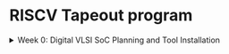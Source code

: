 # RISCV Tapeout program

<details>

&nbsp;	<summary> Week 0:  Digital VLSI SoC Planning and Tool Installation </summary>

## Week 0: Digital VLSI SoC Planning and Tool Installation

### Getting started with Digital VLSI SOC Design and Planning:

A chip is designed with a goal of running any specific application. The application that we want to perform in our chip is first coded in a programming language like C.

Steps in Chip modelling:

1. **GCC:** In the first step we want to ensure that the application is correct by construction with the GCC compiler. 
    In this step we compile the C code in GCC and measure the output/response of the code/application (O0).

2. **Specification modelling:** In this step we model the specification of the chip in a C environment and test its output with the GCC compiled code. The response/output of this steps(O1) must match with the GCC compiled code using a C language testbench.

3. **RTL Architecture:** After specs of chip are finalized a soft copy of hardware language is written which is an abstract version of hardware language like Verilog. This is an intermediate level between HDL and C model. The architecture is tested using same testbench in C language and its output(O2) is matched with C model of previous step.

4. **SoC design flow:**  The design is divided into two components.  
    i. **Processor**
    - A gate-level netlist is created.
    - Full Physical Design (PD) flow is performed, including floorplanning, placement, routing, CTS, STA, and signoff.

    ii. **Peripherals / IPs**
    - These are modular blocks that can be reused across designs.
    - There are two types of IPs:
        - **Digital IPs (Macros):**
            - Can be synthesized.
            - Used for standard digital logic functions.
        - **Analog IPs:**
            - Interact with external analog signals.
            - Designed using MOSFET transistors.
            - Require functional RTL only; synthesis is not needed.

    Then all these components are integrated together with GPIOs for designing the hardware. The output of the SoC is then measured(O3) and compared with RTL architecture for testing.



IMAGE HERE



5. **Physical Design Flow**: The integrated SoC is now converted to logic gates and the gates are planned on a physical die.  

    i. **Physical Design**
    - Floorplanning
    - Placement
    - CTS
    - Routing  

    ii. **GDSII generation** : A Graphical data stream information interchange (GDSII) contains information about layers required for fabrication of chip.  

    iii. Verification checks
    - **DRC (Design Rule Check)** ensures manufacturability.
    - **LVS (Layout vs. Schematic)** ensures functional correctness.

    iv. Tapeout and Tapein  
    - **Tapeout**: GDSII is sent to the foundry for fabrication.
    - **Tapein**: Fabricated chips are received from the foundry.  

    v. Board-Level Validation
    - The chip is packaged and tested at board level.
    - Output (**O4**) is compared with expected SoC output.



IMAGE HERE

IMAGE HERE



### Tool Installation:

**Yosys**

Command used

```
$ sudo apt-get update

$ git clone https://github.com/YosysHQ/yosys.git

$ cd yosys

$ sudo apt install make (If make is not installed please install it)

$ sudo apt-get install build-essential clang bison flex \

libreadline-dev gawk tcl-dev libffi-dev git \

graphviz xdot pkg-config python3 libboost-system-dev \

libboost-python-dev libboost-filesystem-dev zlib1g-dev

$ make config-gcc

$ make

$ sudo make install
```


IMAGE HERE



**Iverilog**

Command Used



```
$ sudo apt-get update

$ sudo apt-get install iverilog
```


IMAGE HERE



**gtkwave**

Command Used


```
$ sudo apt-get update

$ sudo apt-get install iverilog
```


IMAGE HERE

</details>

